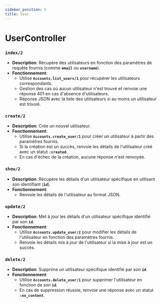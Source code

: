 ```yaml
---
sidebar_position: 5
title: User
---
```


# UserController

### **`index/2`**

- **Description**: Récupère des utilisateurs en fonction des paramètres de requête fournis (comme **`email`** ou **`username`**).
- **Fonctionnement**:
    - Utilise **`Accounts.list_users/1`** pour récupérer les utilisateurs correspondants.
    - Gestion des cas où aucun utilisateur n'est trouvé et renvoie une réponse 401 en cas d'absence d'utilisateurs.
    - Réponse JSON avec la liste des utilisateurs si au moins un utilisateur est trouvé.

### **`create/2`**

- **Description**: Crée un nouvel utilisateur.
- **Fonctionnement**:
    - Utilise **`Accounts.create_user/1`** pour créer un utilisateur à partir des paramètres fournis.
    - Si la création est un succès, renvoie les détails de l'utilisateur créé avec un statut **`:created`**.
    - En cas d'échec de la création, aucune réponse n'est renvoyée.

### **`show/2`**

- **Description**: Récupère les détails d'un utilisateur spécifique en utilisant son identifiant (**`id`**).
- **Fonctionnement**:
    - Renvoie les détails de l'utilisateur au format JSON.

### **`update/2`**

- **Description**: Met à jour les détails d'un utilisateur spécifique identifié par son **`id`**.
- **Fonctionnement**:
    - Utilise **`Accounts.update_user/2`** pour modifier les détails de l'utilisateur en fonction des paramètres fournis.
    - Renvoie les détails mis à jour de l'utilisateur si la mise à jour est un succès.

### **`delete/2`**

- **Description**: Supprime un utilisateur spécifique identifié par son **`id`**.
- **Fonctionnement**:
    - Utilise **`Accounts.delete_user/1`** pour supprimer l'utilisateur en fonction de son **`id`**.
    - En cas de suppression réussie, renvoie une réponse avec un statut **`:no_content`**.